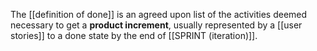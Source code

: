 The [[definition of done]] is an agreed upon list of the activities deemed necessary to get a **product increment**, usually represented by a [[user stories]] to a done state by the end of [[SPRINT (iteration)]]. 